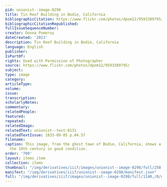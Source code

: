 ```yaml
---
pid: unionist--image-0298
title: Tin Roof Building in Bodie, California
bibliographicCitation: https://www.flickr.com/photos/dpom12/9593389795/
bibliographicCitationRepublished: 
fullIssueSequenceNumber: 
creator: Donna Pomeroy
dateCreated: '2013'
description: Tin Roof Building in Bodie, California
language: English
publisher: 
IsPartOf: 
rights: Used with Permission of Photographer
source: https://www.flickr.com/photos/dpom12/9593389795/
subject: 
type: image
category: 
articleType: 
volume: 
issue: 
transcription: 
scholarlyNotes: 
commentary: 
relatedPeople: 
featured: 
repeated: 
relatedImage: 
relatedText: unionist--text-0131
relatedTextIssue: 1833-09-05 p.04.57
filename: 
caption: This image, from the ghost town of Bodie, California, shows a tin roof from
  the 19th century in good condition.
order: '709'
layout: items_item
collection: items
thumbnail: "/img/derivatives/iiif/images/unionist--image-0298/full/250,/0/default.jpg"
manifest: "/img/derivatives/iiif/unionist--image-0298/manifest.json"
full: "/img/derivatives/iiif/images/unionist--image-0298/full/1140,/0/default.jpg"
---
```


